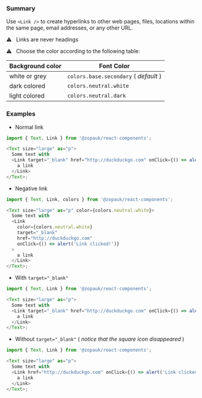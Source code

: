 ### Summary

Use `<Link />` to create hyperlinks to other web pages, files, locations within the same page, email addresses, or any other URL.

⚠️ &nbsp; Links are never headings

⚠️ &nbsp; Choose the color according to the following table:

| Background color | Font Color                            |
| ---------------- | ------------------------------------- |
| white or grey    | `colors.base.secondary` ( _default_ ) |
| dark colored     | `colors.neutral.white`                |
| light colored    | `colors.neutral.dark`                 |

### Examples

- Normal link

```js
import { Text, Link } from '@zopauk/react-components';

<Text size="large" as="p">
  Some text with
  <Link target="_blank" href="http://duckduckgo.com" onClick={() => alert('Link clicked!')}>
    a link
  </Link>
</Text>;
```

- Negative link

```js { "props": { "style": { "backgroundColor": "#00B9A7", "border": "none" } } }
import { Text, Link, colors } from '@zopauk/react-components';

<Text size="large" as="p" color={colors.neutral.white}>
  Some text with
  <Link
    color={colors.neutral.white}
    target="_blank"
    href="http://duckduckgo.com"
    onClick={() => alert('Link clicked!')}
  >
    a link
  </Link>
</Text>;
```

- With `target="_blank"`

```js
import { Text, Link } from '@zopauk/react-components';

<Text size="large" as="p">
  Some text with
  <Link target="_blank" href="http://duckduckgo.com" onClick={() => alert('Link clicked!')}>
    a link
  </Link>
</Text>;
```

- Without `target="_blank"` ( _notice that the square icon disappeared_ )

```js
import { Text, Link } from '@zopauk/react-components';

<Text size="large" as="p">
  Some text with
  <Link href="http://duckduckgo.com" onClick={() => alert('Link clicked!')}>
    a link
  </Link>
</Text>;
```
